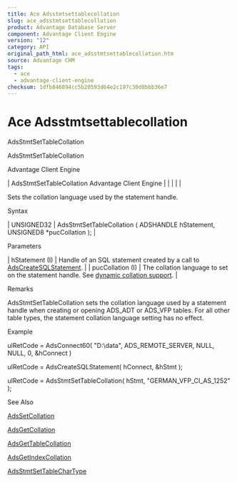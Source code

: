 ```yaml
---
title: Ace Adsstmtsettablecollation
slug: ace_adsstmtsettablecollation
product: Advantage Database Server
component: Advantage Client Engine
version: "12"
category: API
original_path_html: ace_adsstmtsettablecollation.htm
source: Advantage CHM
tags:
  - ace
  - advantage-client-engine
checksum: 1dfb846894cc5b20593d64e2c197c30d8bbb36e7
---
```


# Ace Adsstmtsettablecollation

AdsStmtSetTableCollation

AdsStmtSetTableCollation

Advantage Client Engine

| AdsStmtSetTableCollation  Advantage Client Engine |  |  |  |  |

Sets the collation language used by the statement handle.

Syntax

| UNSIGNED32 | AdsStmtSetTableCollation ( ADSHANDLE hStatement,  UNSIGNED8 \*pucCollation ); |

Parameters

| hStatement (I) | Handle of an SQL statement created by a call to [AdsCreateSQLStatement](ace_adscreatesqlstatement.md). |
| pucCollation (I) | The collation language to set on the statement handle. See [dynamic collation support](master_collation_support.md). |

Remarks

AdsStmtSetTableCollation sets the collation language used by a statement handle when creating or opening ADS\_ADT or ADS\_VFP tables. For all other table types, the statement collation language setting has no effect.

Example

ulRetCode = AdsConnect60( "D:\\data", ADS\_REMOTE\_SERVER, NULL, NULL, 0, &hConnect )

ulRetCode = AdsCreateSQLStatement( hConnect, &hStmt );

ulRetCode = AdsStmtSetTableCollation( hStmt, "GERMAN\_VFP\_CI\_AS\_1252" );

See Also

[AdsSetCollation](ace_adssetcollation.md)

[AdsGetCollation](ace_adsgetcollation.md)

[AdsGetTableCollation](ace_adsgettablecollation.md)

[AdsGetIndexCollation](ace_adsgetindexcollation.md)

[AdsStmtSetTableCharType](ace_adsstmtsettablechartype.md)
